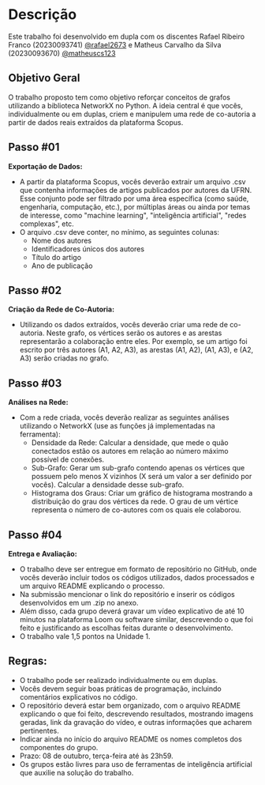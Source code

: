 # Descrição

Este trabalho foi desenvolvido em dupla com os discentes Rafael Ribeiro Franco (20230093741) [@rafael2673](https://github.com/rafael2673) e Matheus Carvalho da Silva (20230093670) [@matheuscs123](https://github.com/matheuscs123)

## Objetivo Geral
O trabalho proposto tem como objetivo reforçar
conceitos de grafos utilizando a biblioteca
NetworkX no Python. A ideia central é que vocês,
individualmente ou em duplas, criem e manipulem
uma rede de co-autoria a partir de dados reais
extraídos da plataforma Scopus.

## Passo #01

<b>Exportação de Dados:</b>

- A partir da plataforma Scopus, vocês deverão extrair um arquivo .csv
que contenha informações de artigos publicados por autores da UFRN.
Esse conjunto pode ser filtrado por uma área específica (como saúde,
engenharia, computação, etc.), por múltiplas áreas ou ainda por temas
de interesse, como "machine learning", "inteligência artificial", "redes
complexas", etc.
- O arquivo .csv deve conter, no mínimo, as seguintes colunas:
  - Nome dos autores
  - Identificadores únicos dos autores
  - Título do artigo
  - Ano de publicação

## Passo #02

<b>Criação da Rede de Co-Autoria:</b>
- Utilizando os dados extraídos, vocês deverão criar uma rede de
co-autoria. Neste grafo, os vértices serão os autores e as arestas
representarão a colaboração entre eles. Por exemplo, se um artigo foi
escrito por três autores (A1, A2, A3), as arestas (A1, A2), (A1, A3), e (A2, A3)
serão criadas no grafo.

## Passo #03
<b>Análises na Rede:</b>

- Com a rede criada, vocês deverão realizar as seguintes análises
utilizando o NetworkX (use as funções já implementadas na ferramenta):
  - Densidade da Rede: Calcular a densidade, que mede o quão
conectados estão os autores em relação ao número máximo
possível de conexões.
  - Sub-Grafo: Gerar um sub-grafo contendo apenas os vértices que
possuem pelo menos X vizinhos (X será um valor a ser definido por
vocês). Calcular a densidade desse sub-grafo.
  - Histograma dos Graus: Criar um gráfico de histograma mostrando
a distribuição do grau dos vértices da rede. O grau de um vértice
representa o número de co-autores com os quais ele colaborou.

## Passo #04
<b>Entrega e Avaliação:</b>
- O trabalho deve ser entregue em formato de repositório no GitHub,
onde vocês deverão incluir todos os códigos utilizados, dados
processados e um arquivo README explicando o processo.
- Na submissão mencionar o link do repositório e inserir os códigos
desenvolvidos em um .zip no anexo.
- Além disso, cada grupo deverá gravar um vídeo explicativo de até 10
minutos na plataforma Loom ou software similar, descrevendo o que foi
feito e justificando as escolhas feitas durante o desenvolvimento.
- O trabalho vale 1,5 pontos na Unidade 1.

## Regras:
- O trabalho pode ser realizado individualmente ou em duplas.
- Vocês devem seguir boas práticas de programação, incluindo
comentários explicativos no código.
- O repositório deverá estar bem organizado, com o arquivo README
explicando o que foi feito, descrevendo resultados, mostrando imagens
geradas, link da gravação do vídeo, e outras informações que acharem
pertinentes.
- Indicar ainda no início do arquivo README os nomes completos dos
componentes do grupo.
- Prazo: 08 de outubro, terça-feira até às 23h59.
- Os grupos estão livres para uso de ferramentas de inteligência artificial
que auxilie na solução do trabalho.
